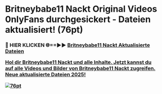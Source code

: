 # Britneybabe11 Nackt Original Videos 0nlyFans durchgesickert - Dateien aktualisiert! (76pt)

<h3>🔴 HIER KLICKEN 🌐==►► <a href="https://tinyurl.com/h6vf6nb8" rel="nofollow">Britneybabe11 Nackt Aktualisierte Dateien

Hol dir Britneybabe11 Nackt und alle Inhalte. Jetzt kannst du auf alle Videos und Bilder von Britneybabe11 Nackt zugreifen. Neue aktualisierte Dateien 2025!

[![76pt](https://i.imgur.com/sD4kR3V.gif)](https://tinyurl.com/h6vf6nb8)
